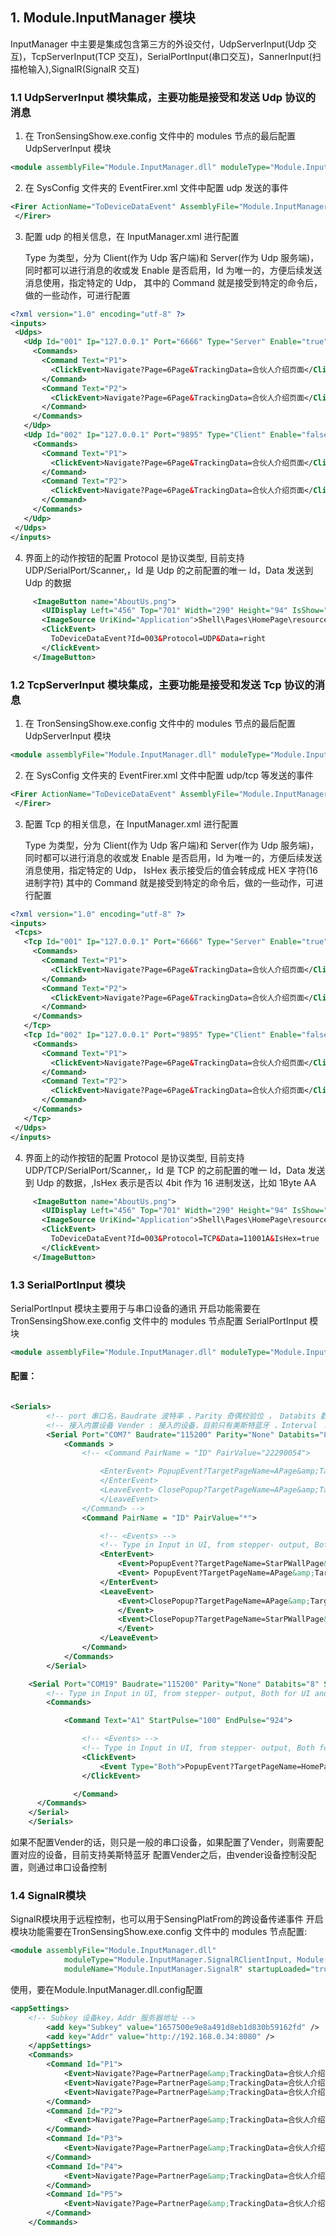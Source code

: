 ## 1. Module.InputManager 模块

InputManager 中主要是集成包含第三方的外设交付，UdpServerInput(Udp 交互)，TcpServerInput(TCP 交互)，SerialPortInput(串口交互)，SannerInput(扫描枪输入),SignalR(SignalR 交互)

### 1.1 UdpServerInput 模块集成，主要功能是接受和发送 Udp 协议的消息

1. 在 TronSensingShow.exe.config 文件中的 modules 节点的最后配置 UdpServerInput 模块

```xml
<module assemblyFile="Module.InputManager.dll" moduleType="Module.InputManager.UdpServerInput, Module.InputManager, Version=1.0.0.0, Culture=neutral, PublicKeyToken=null" moduleName="Module.InputManager" startupLoaded="true" />
```

2. 在 SysConfig 文件夹的 EventFirer.xml 文件中配置 udp 发送的事件

```xml
<Firer ActionName="ToDeviceDataEvent" AssemblyFile="Module.InputManager.dll" TypeName="Module.InputManager.Event.Fires.ToDeviceDataEventFirer, Module.InputManager, Version=1.0.0.0, Culture=neutral, PublicKeyToken=null">
 </Firer>
```

3. 配置 udp 的相关信息，在 InputManager.xml 进行配置

   Type 为类型，分为 Client(作为 Udp 客户端)和 Server(作为 Udp 服务端)， 同时都可以进行消息的收或发
   Enable 是否启用，Id 为唯一的，方便后续发送消息使用，指定特定的 Udp，
   其中的 Command 就是接受到特定的命令后，做的一些动作，可进行配置

```xml
<?xml version="1.0" encoding="utf-8" ?>
<inputs>
 <Udps>
   <Udp Id="001" Ip="127.0.0.1" Port="6666" Type="Server" Enable="true" Provider="">
     <Commands>
       <Command Text="P1">
         <ClickEvent>Navigate?Page=6Page&TrackingData=合伙人介绍页面</ClickEvent>
       </Command>
       <Command Text="P2">
         <ClickEvent>Navigate?Page=6Page&TrackingData=合伙人介绍页面</ClickEvent>
       </Command>
     </Commands>
   </Udp>
   <Udp Id="002" Ip="127.0.0.1" Port="9895" Type="Client" Enable="false" Provider="">
     <Commands>
       <Command Text="P1">
         <ClickEvent>Navigate?Page=6Page&TrackingData=合伙人介绍页面</ClickEvent>
       </Command>
       <Command Text="P2">
         <ClickEvent>Navigate?Page=6Page&TrackingData=合伙人介绍页面</ClickEvent>
       </Command>
     </Commands>
   </Udp>
 </Udps>
</inputs>

```

4. 界面上的动作按钮的配置
   Protocol 是协议类型, 目前支持 UDP/SerialPort/Scanner,，Id 是 Udp 的之前配置的唯一 Id，Data 发送到 Udp 的数据

```xml
     <ImageButton name="AboutUs.png">
       <UIDisplay Left="456" Top="701" Width="290" Height="94" IsShow="True" ZIndex="2" UsePercent="False" />
       <ImageSource UriKind="Application">Shell\Pages\HomePage\resource\签到BUTTON.png</ImageSource>
       <ClickEvent>
         ToDeviceDataEvent?Id=003&Protocol=UDP&Data=right
       </ClickEvent>
     </ImageButton>
```

### 1.2 TcpServerInput 模块集成，主要功能是接受和发送 Tcp 协议的消息

1. 在 TronSensingShow.exe.config 文件中的 modules 节点的最后配置 UdpServerInput 模块

```xml
<module assemblyFile="Module.InputManager.dll" moduleType="Module.InputManager.TcpServerInput, Module.InputManager, Version=1.0.0.0, Culture=neutral, PublicKeyToken=null" moduleName="Module.InputManager" startupLoaded="true" />
```

2. 在 SysConfig 文件夹的 EventFirer.xml 文件中配置 udp/tcp 等发送的事件

```xml
<Firer ActionName="ToDeviceDataEvent" AssemblyFile="Module.InputManager.dll" TypeName="Module.InputManager.Event.Fires.ToDeviceDataEventFirer, Module.InputManager, Version=1.0.0.0, Culture=neutral, PublicKeyToken=null">
 </Firer>
```

3. 配置 Tcp 的相关信息，在 InputManager.xml 进行配置

   Type 为类型，分为 Client(作为 Udp 客户端)和 Server(作为 Udp 服务端)， 同时都可以进行消息的收或发
   Enable 是否启用，Id 为唯一的，方便后续发送消息使用，指定特定的 Udp，
   IsHex 表示接受后的值会转成成 HEX 字符(16 进制字符)
   其中的 Command 就是接受到特定的命令后，做的一些动作，可进行配置

```xml
<?xml version="1.0" encoding="utf-8" ?>
<inputs>
 <Tcps>
   <Tcp Id="001" Ip="127.0.0.1" Port="6666" Type="Server" Enable="true" IsHex="True" Provider="">
     <Commands>
       <Command Text="P1">
         <ClickEvent>Navigate?Page=6Page&TrackingData=合伙人介绍页面</ClickEvent>
       </Command>
       <Command Text="P2">
         <ClickEvent>Navigate?Page=6Page&TrackingData=合伙人介绍页面</ClickEvent>
       </Command>
     </Commands>
   </Tcp>
   <Tcp Id="002" Ip="127.0.0.1" Port="9895" Type="Client" Enable="false" Provider="">
     <Commands>
       <Command Text="P1">
         <ClickEvent>Navigate?Page=6Page&TrackingData=合伙人介绍页面</ClickEvent>
       </Command>
       <Command Text="P2">
         <ClickEvent>Navigate?Page=6Page&TrackingData=合伙人介绍页面</ClickEvent>
       </Command>
     </Commands>
   </Tcp>
 </Udps>
</inputs>

```

4. 界面上的动作按钮的配置
   Protocol 是协议类型, 目前支持 UDP/TCP/SerialPort/Scanner,，Id 是 TCP 的之前配置的唯一 Id，Data 发送到 Udp 的数据，,IsHex 表示是否以 4bit 作为 16 进制发送，比如 1Byte AA

```xml
     <ImageButton name="AboutUs.png">
       <UIDisplay Left="456" Top="701" Width="290" Height="94" IsShow="True" ZIndex="2" UsePercent="False" />
       <ImageSource UriKind="Application">Shell\Pages\HomePage\resource\签到BUTTON.png</ImageSource>
       <ClickEvent>
         ToDeviceDataEvent?Id=003&Protocol=TCP&Data=11001A&IsHex=true
       </ClickEvent>
     </ImageButton>
```

### 1.3 SerialPortInput 模块
SerialPortInput 模块主要用于与串口设备的通讯
开启功能需要在TronSensingShow.exe.config 文件中的 modules 节点配置 SerialPortInput 模块
  ```xml
<module assemblyFile="Module.InputManager.dll" moduleType="Module.InputManager.SerialPortInput, Module.InputManager, Version=1.0.0.0, Culture=neutral, PublicKeyToken=null" moduleName="Module.InputManager.SerialPortInput" startupLoaded="true"/>
  ```
  
#### 配置：
```xml

<Serials>
		<!-- port 串口名，Baudrate 波特率 ，Parity 奇偶校验位 ， Databits 数据位 ，Stopbits 停止位 -->
		<!-- 接入内置设备 Vender : 接入的设备，目前只有美斯特蓝牙 ，Interval ： 设备停止之后的事件触发时间，单位是毫秒-->
		<Serial Port="COM7" Baudrate="115200" Parity="None" Databits="8" Stopbits="One" Interval = "3000" Vender="Meisite">
			<Commands >
				<!-- <Command PairName = "ID" PairValue="22290054">

					<EnterEvent> PopupEvent?TargetPageName=APage&amp;TargetControlName=ShowPopItems&amp;X=0&amp;Y=0&amp;Height=1080&amp;Width=1920&amp;EventID=AEvent1&amp;UriKind=Application&amp;EventPath=Shell\Pages\APage\PopItems&amp;DeviceID=255887&amp;Device={$ID}
					</EnterEvent>
					<LeaveEvent> ClosePopup?TargetPageName=APage&amp;TargetControlName=ShowPopItems&amp;EventID=AEvent1
					</LeaveEvent>
				</Command> -->
				<Command PairName = "ID" PairValue="*">

					<!-- <Events> -->
					<!-- Type in Input in UI, from stepper- output, Both for UI and stepper's output -->
					<EnterEvent>
						<Event>PopupEvent?TargetPageName=StarPWallPage&amp;TargetControlName=PopItems&amp;X=0&amp;Y=0&amp;Height=1920&amp;Width=1080&amp;EventID=Introduce&amp;UriKind=Application&amp;EventPath=Shell\Pages\StarPWallPage\PopItems&amp;DeviceId={$ID}</Event>
						<Event> PopupEvent?TargetPageName=APage&amp;TargetControlName=ShowPopItems&amp;X=0&amp;Y=0&amp;Height=1080&amp;Width=1920&amp;EventID=AEvent1&amp;UriKind=Application&amp;EventPath=Shell\Pages\APage\PopItems&amp;DeviceId={$ID}</Event>
					</EnterEvent>
					<LeaveEvent>
						<Event>ClosePopup?TargetPageName=APage&amp;TargetControlName=ShowPopItems&amp;EventID=AEvent1
						</Event>
						<Event>ClosePopup?TargetPageName=StarPWallPage&amp;TargetControlName=PopItems&amp;EventID=Introduce
						</Event>
					</LeaveEvent>
				</Command>
			</Commands>
		</Serial>

    <Serial Port="COM19" Baudrate="115200" Parity="None" Databits="8" Stopbits="One" Interval = "100">
		<!-- Type in Input in UI, from stepper- output, Both for UI and stepper's output -->
		<Commands>

			<Command Text="A1" StartPulse="100" EndPulse="924">

				<!-- <Events> -->
				<!-- Type in Input in UI, from stepper- output, Both for UI and stepper's output -->
				<ClickEvent>
					<Event Type="Both">PopupEvent?TargetPageName=HomePage&amp;TargetControlName=PopItems2&amp;X=0&amp;Y=0&amp;Height=1080&amp;Width=1920&amp;EventID=AA&amp;UriKind=Application&amp;EventPath=Shell\Pages\HomePage\PopItems</Event>
				</ClickEvent>

			  </Command>
      </Commands>
    </Serial>
	</Serials>
```

如果不配置Vender的话，则只是一般的串口设备，如果配置了Vender，则需要配置对应的设备，目前支持美斯特蓝牙
配置Vender之后，由vender设备控制没配置，则通过串口设备控制


### 1.4  SignalR模块
SignalR模块用于远程控制，也可以用于SensingPlatFrom的跨设备传递事件
开启模块功能需要在TronSensingShow.exe.config 文件中的 modules 节点配置: 

```xml
<module assemblyFile="Module.InputManager.dll" 
			moduleType="Module.InputManager.SignalRClientInput, Module.InputManager, Version=1.0.0.0, Culture=neutral, PublicKeyToken=null" 
			moduleName="Module.InputManager.SignalR" startupLoaded="true"/>
```
使用，要在Module.InputManager.dll.config配置
```xml
<appSettings>
    <!-- Subkey 设备key，Addr 服务器地址 -->
		<add key="Subkey" value="1657500e9e8a491d8eb1d830b59162fd" />
		<add key="Addr" value="http://192.168.0.34:8080" />
	</appSettings>
	<Commands>
		<Command Id="P1">
			<Event>Navigate?Page=PartnerPage&amp;TrackingData=合伙人介绍页面</Event>
			<Event>Navigate?Page=PartnerPage&amp;TrackingData=合伙人介绍页面</Event>
			<Event>Navigate?Page=PartnerPage&amp;TrackingData=合伙人介绍页面</Event>
		</Command>
		<Command Id="P2">
			<Event>Navigate?Page=PartnerPage&amp;TrackingData=合伙人介绍页面</Event>
		</Command>
		<Command Id="P3">
			<Event>Navigate?Page=PartnerPage&amp;TrackingData=合伙人介绍页面</Event>
		</Command>
		<Command Id="P4">
			<Event>Navigate?Page=PartnerPage&amp;TrackingData=合伙人介绍页面</Event>
		</Command>
		<Command Id="P5">
			<Event>Navigate?Page=PartnerPage&amp;TrackingData=合伙人介绍页面</Event>
		</Command>
	</Commands>
```
